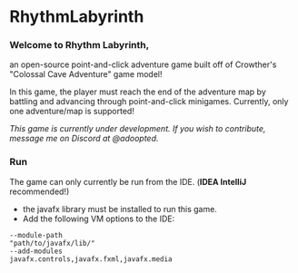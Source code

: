 # RhythmLabyrinth

### Welcome to Rhythm Labyrinth,
an open-source point-and-click adventure game built off of Crowther's "Colossal Cave Adventure" game model!

In this game, the player must reach the end of the adventure map by battling and advancing through point-and-click minigames. Currently, only one adventure/map is supported!

*This game is currently under development. If you wish to contribute, message me on Discord at @adoopted.*


### Run
The game can only currently be run from the IDE. (**IDEA IntelliJ** recommended!)
- the javafx library must be installed to run this game.
- Add the following VM options to the IDE:

```
--module-path
"path/to/javafx/lib/"
--add-modules
javafx.controls,javafx.fxml,javafx.media
```

